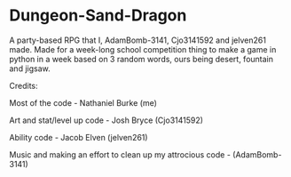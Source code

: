 # Dungeon-Sand-Dragon

A party-based RPG that I, AdamBomb-3141, Cjo3141592 and jelven261 made.
Made for a week-long school competition thing to make a game in python in a week based on 3 random words, ours being desert, fountain and jigsaw.

Credits:

Most of the code - Nathaniel Burke (me)

Art and stat/level up code - Josh Bryce (Cjo3141592)

Ability code - Jacob Elven (jelven261)

Music and making an effort to clean up my attrocious code - (AdamBomb-3141)
